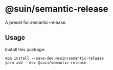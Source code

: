 # @suin/semantic-release

A preset for semantic-release.

## Usage

Install this package:

```shell
npm install --save-dev @suin/semantic-release
yarn add --dev @suin/semantic-release
```
